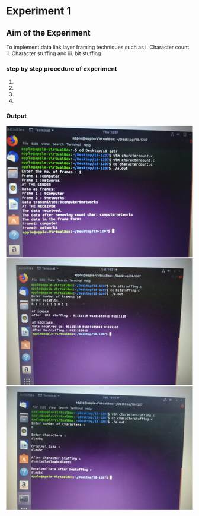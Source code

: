 # Experiment 1

## Aim of the Experiment
To implement data link layer framing techniques such as
i. Character count 
ii. Character stuffing and
iii. bit stuffing

### step by step procedure of experiment
1.
2.
3.
4.


### Output

![output](charactercount.jpg)
![output](bitstuffing.jpg)
![output](characterstuffing.jpeg)
